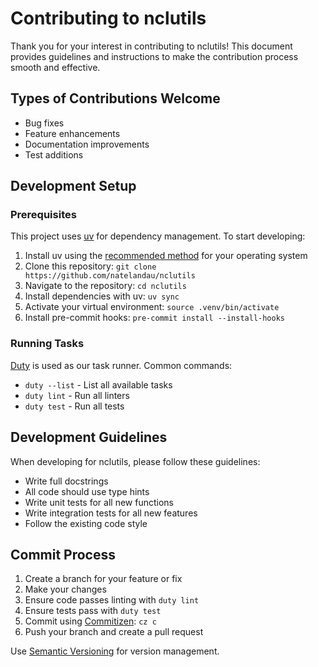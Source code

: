 # Contributing to nclutils

Thank you for your interest in contributing to nclutils! This document provides guidelines and instructions to make the contribution process smooth and effective.

## Types of Contributions Welcome

-   Bug fixes
-   Feature enhancements
-   Documentation improvements
-   Test additions

## Development Setup

### Prerequisites

This project uses [uv](https://docs.astral.sh/uv/) for dependency management. To start developing:

1. Install uv using the [recommended method](https://docs.astral.sh/uv/installation/) for your operating system
2. Clone this repository: `git clone https://github.com/natelandau/nclutils`
3. Navigate to the repository: `cd nclutils`
4. Install dependencies with uv: `uv sync`
5. Activate your virtual environment: `source .venv/bin/activate`
6. Install pre-commit hooks: `pre-commit install --install-hooks`

### Running Tasks

[Duty](https://pawamoy.github.io/duty/) is used as our task runner. Common commands:

-   `duty --list` - List all available tasks
-   `duty lint` - Run all linters
-   `duty test` - Run all tests

## Development Guidelines

When developing for nclutils, please follow these guidelines:

-   Write full docstrings
-   All code should use type hints
-   Write unit tests for all new functions
-   Write integration tests for all new features
-   Follow the existing code style

## Commit Process

1. Create a branch for your feature or fix
2. Make your changes
3. Ensure code passes linting with `duty lint`
4. Ensure tests pass with `duty test`
5. Commit using [Commitizen](https://github.com/commitizen-tools/commitizen): `cz c`
6. Push your branch and create a pull request

Use [Semantic Versioning](https://semver.org/) for version management.

